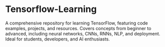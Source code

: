 # Tensorflow-Learning
A comprehensive repository for learning TensorFlow, featuring code examples, projects, and resources. Covers concepts from beginner to advanced, including neural networks, CNNs, RNNs, NLP, and deployment. Ideal for students, developers, and AI enthusiasts.
